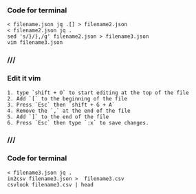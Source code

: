 ### Code for terminal
```
< filename.json jq .[] > filename2.json
< filename2.json jq .
sed 's/}/},/g' filename2.json > filename3.json
vim filename3.json

```

### ///
### Edit it vim
	1. type `shift + O` to start editing at the top of the file
	2. Add `[` to the beginning of the file
	3. Press `Esc` then `shift + G + A`
	4. Remove the `,` at the end of the file
	5. Add `]` to the end of the file
	6. Press `Esc` then type `:x` to save changes.
### ///

### Code for terminal
```
< filename3.json jq .
in2csv filename3.json >  filename3.csv
csvlook filename3.csv | head

```
